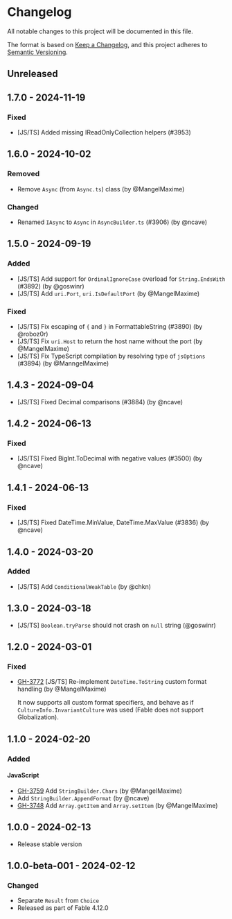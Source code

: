 # Changelog

All notable changes to this project will be documented in this file.

The format is based on [Keep a Changelog](https://keepachangelog.com/en/1.0.0/),
and this project adheres to [Semantic Versioning](https://semver.org/spec/v2.0.0.html).

## Unreleased

## 1.7.0 - 2024-11-19

### Fixed

* [JS/TS] Added missing IReadOnlyCollection helpers (#3953)

## 1.6.0 - 2024-10-02

### Removed

* Remove `Async` (from `Async.ts`) class (by @MangelMaxime)

### Changed

* Renamed `IAsync` to `Async` in `AsyncBuilder.ts` (#3906) (by @ncave)

## 1.5.0 - 2024-09-19

### Added

* [JS/TS] Add support for `OrdinalIgnoreCase` overload for `String.EndsWith` (#3892) (by @goswinr)
* [JS/TS] Add `uri.Port`, `uri.IsDefaultPort` (by @MangelMaxime)

### Fixed

* [JS/TS] Fix escaping of `{` and `}` in FormattableString (#3890) (by @roboz0r)
* [JS/TS] Fix `uri.Host` to return the host name without the port (by @MangelMaxime)
* [JS/TS] Fix TypeScript compilation by resolving type of `jsOptions` (#3894) (by @ManngelMaxime)

## 1.4.3 - 2024-09-04

* [JS/TS] Fixed Decimal comparisons (#3884) (by @ncave)

## 1.4.2 - 2024-06-13

### Fixed

* [JS/TS] Fixed BigInt.ToDecimal with negative values (#3500) (by @ncave)

## 1.4.1 - 2024-06-13

### Fixed

* [JS/TS] Fixed DateTime.MinValue, DateTime.MaxValue (#3836) (by @ncave)

## 1.4.0 - 2024-03-20

### Added

* [JS/TS] Add `ConditionalWeakTable` (by @chkn)

## 1.3.0 - 2024-03-18

* [JS/TS] `Boolean.tryParse` should not crash on `null` string (@goswinr)

## 1.2.0 - 2024-03-01

### Fixed

* [GH-3772](https://github.com/fable-compiler/Fable/pull/3772) [JS/TS] Re-implement `DateTime.ToString` custom format handling (by @MangelMaxime)

    It now supports all custom format specifiers, and behave as if `CultureInfo.InvariantCulture` was used (Fable does not support Globalization).

## 1.1.0 - 2024-02-20

### Added

#### JavaScript

* [GH-3759](https://github.com/fable-compiler/Fable/issues/3759) Add `StringBuilder.Chars` (by @MangelMaxime)
* Add `StringBuilder.AppendFormat` (by @ncave)
* [GH-3748](https://github.com/fable-compiler/Fable/pull/3748) Add `Array.getItem` and `Array.setItem` (by @MangelMaxime)

## 1.0.0 - 2024-02-13

* Release stable version

## 1.0.0-beta-001 - 2024-02-12

### Changed

* Separate `Result` from `Choice`
* Released as part of Fable 4.12.0
